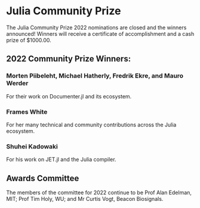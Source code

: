 # Julia Community Prize

The Julia Community Prize 2022 nominations are closed and the winners announced! Winners will receive a certificate of accomplishment and a cash prize of \$1000.00.

## 2022 Community Prize Winners: 

### Morten Piibeleht, Michael Hatherly, Fredrik Ekre, and Mauro Werder 
For their work on Documenter.jl and its ecosystem.

### Frames White 
For her many technical and community contributions across the Julia ecosystem.

### Shuhei Kadowaki 
For his work on JET.jl and the Julia compiler.

## Awards Committee

The members of the committee for 2022 continue to be Prof Alan Edelman, MIT; Prof Tim Holy, WU; and Mr Curtis Vogt, Beacon Biosignals.
